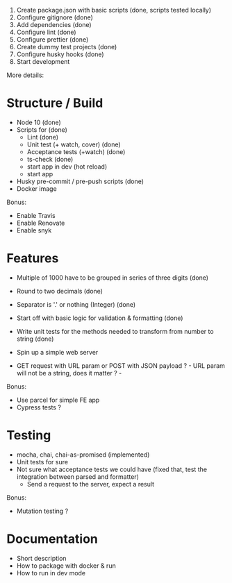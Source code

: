 1. Create package.json with basic scripts (done, scripts tested locally)
1. Configure gitignore (done)
1. Add dependencies (done)
1. Configure lint (done)
1. Configure prettier (done)
1. Create dummy test projects (done)
1. Configure husky hooks (done)
1. Start development

More details:

# Structure / Build

- Node 10 (done)
- Scripts for (done)
  - Lint (done)
  - Unit test (+ watch, cover) (done)
  - Acceptance tests (+watch) (done)
  - ts-check (done)
  - start app in dev (hot reload)
  - start app
- Husky pre-commit / pre-push scripts (done)
- Docker image

Bonus:
* Enable Travis
* Enable Renovate
* Enable snyk

# Features

- Multiple of 1000 have to be grouped in series of three digits (done)
- Round to two decimals (done)
- Separator is '.' or nothing (Integer) (done)

- Start off with basic logic for validation & formatting (done)
- Write unit tests for the methods needed to transform from number to string (done)

- Spin up a simple web server
- GET request with URL param or POST with JSON payload ? - URL param will not be a string, does it matter ? -

Bonus: 
- Use parcel for simple FE app
- Cypress tests ?

# Testing

- mocha, chai, chai-as-promised (implemented)
- Unit tests for sure
- Not sure what acceptance tests we could have (fixed that, test the integration between parsed and formatter)
    - Send a request to the server, expect a result

Bonus:
* Mutation testing ?

# Documentation

- Short description
- How to package with docker & run
- How to run in dev mode

